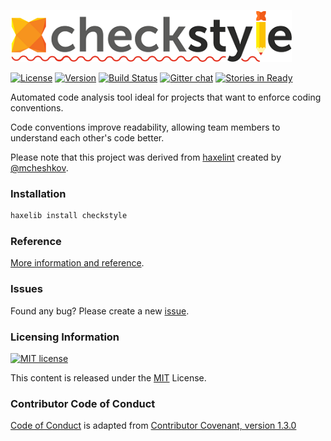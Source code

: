 ![logo](resources/logo/haxe-checkstyle.png)

[![License](https://img.shields.io/badge/license-MIT-blue.svg?style=flat)](http://opensource.org/licenses/MIT)  [![Version](https://badge.fury.io/gh/adireddy%2Fhaxe-checkstyle.svg)](http://lib.haxe.org/p/checkstyle) [![Build Status](https://travis-ci.org/adireddy/haxe-checkstyle.svg?branch=master)](https://travis-ci.org/adireddy/haxe-checkstyle) [![Gitter chat](https://badges.gitter.im/Join%20Chat.svg)](https://gitter.im/adireddy/haxe-checkstyle) [![Stories in Ready](https://badge.waffle.io/adireddy/haxe-checkstyle.svg?label=ready&title=Ready)](http://waffle.io/adireddy/haxe-checkstyle)

Automated code analysis tool ideal for projects that want to enforce coding conventions.

Code conventions improve readability, allowing team members to understand each other's code better.

Please note that this project was derived from [haxelint](https://github.com/mcheshkov/haxelint) created by [@mcheshkov](https://github.com/mcheshkov).

### Installation

```haxe
haxelib install checkstyle
```

### Reference

[More information and reference](https://adireddy.gitbooks.io/haxe-checkstyle/content/).

### Issues

Found any bug? Please create a new [issue](https://github.com/adireddy/haxe-checkstyle/issues/new).

### Licensing Information ###

<a rel="license" href="http://opensource.org/licenses/MIT">
<img alt="MIT license" height="40" src="http://upload.wikimedia.org/wikipedia/commons/c/c3/License_icon-mit.svg" /></a>

This content is released under the [MIT](http://opensource.org/licenses/MIT) License.

### Contributor Code of Conduct ###

[Code of Conduct](https://github.com/CoralineAda/contributor_covenant) is adapted from [Contributor Covenant, version 1.3.0](http://contributor-covenant.org/version/1/3/0/)
